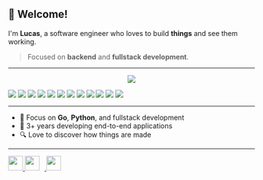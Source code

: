 ## 👋 Welcome!

I'm **Lucas**, a software engineer who loves to build **things** and see them working.  
> Focused on **backend** and **fullstack development**.

---

<p align="center">
  <img src="https://skillicons.dev/icons?i=go,python,java,docker,git,react,javascript,typescript,postgres,mysql,gcp,aws&theme=dark&perline=5" />
</p>
<p align="left">
  <img src="https://img.shields.io/badge/Cobra-CLI-337D29?style=flat&logo=go&logoColor=white" />
  <img src="https://img.shields.io/badge/Viper-Config-CAA42D?style=flat&logo=go&logoColor=white" />
  <img src="https://img.shields.io/badge/GORM-ORM-0CA6F7?style=flat&logo=go&logoColor=white" />
  <img src="https://img.shields.io/badge/Gin-Framework-00ADD8?style=flat&logo=go&logoColor=white" />
  <img src="https://img.shields.io/badge/Flask-Framework-lightgrey?style=flat&logo=flask&logoColor=white" />
  <img src="https://img.shields.io/badge/Django-Framework-092E20?style=flat&logo=django&logoColor=white" />
  <img src="https://img.shields.io/badge/Jinja2-Template-B41717?style=flat&logo=jinja&logoColor=white" />
  <img src="https://img.shields.io/badge/scikit--learn-ML-orange?style=flat&logo=scikit-learn&logoColor=white" />
  <img src="https://img.shields.io/badge/Axios-HTTP--Client-5A29E4?style=flat&logo=axios&logoColor=white" />
  <img src="https://img.shields.io/badge/Neovim-Editor-57A143?style=flat&logo=neovim&logoColor=white" />
  <img src="https://img.shields.io/badge/VSCode-Editor-007ACC?style=flat&logo=vscode&logoColor=white" />
  <img src="https://img.shields.io/badge/GoLand-IDE-0CA6F7?style=flat&logo=goland&logoColor=white" />
</p>

---

- 🚀 Focus on **Go**, **Python**, and fullstack development  
- 🧩 3+ years developing end-to-end applications  
- 🔍 Love to discover how things are made

---

<p>
  <a href="mailto:bon4to@icloud.com" target="_blank">
    <img src="https://upload.wikimedia.org/wikipedia/commons/4/4e/Mail_%28iOS%29.svg" width="30" />
  </a>
  <a href="mailto:lucasbon4to@gmail.com">
    <img style="width: 30px; margin-right: 10px;" src="https://skillicons.dev/icons?i=gmail&theme=light" />
  </a>
  <a href="https://www.linkedin.com/in/lucas-bonato" target="_blank">
    <img style="width: 30px" src="https://skillicons.dev/icons?i=linkedin&theme=light" />
  </a>
</p>
